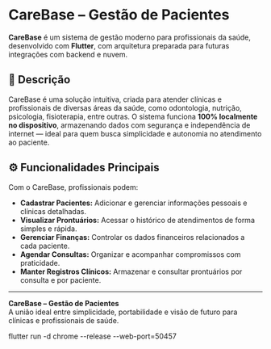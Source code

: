 # CareBase – Gestão de Pacientes

**CareBase** é um sistema de gestão moderno para profissionais da saúde, desenvolvido com **Flutter**, com arquitetura preparada para futuras integrações com backend e nuvem.

## 🧩 Descrição

CareBase é uma solução intuitiva, criada para atender clínicas e profissionais de diversas áreas da saúde, como odontologia, nutrição, psicologia, fisioterapia, entre outras. O sistema funciona **100% localmente no dispositivo**, armazenando dados com segurança e independência de internet — ideal para quem busca simplicidade e autonomia no atendimento ao paciente.

## ⚙️ Funcionalidades Principais

Com o CareBase, profissionais podem:

- **Cadastrar Pacientes:** Adicionar e gerenciar informações pessoais e clínicas detalhadas.
- **Visualizar Prontuários:** Acessar o histórico de atendimentos de forma simples e rápida.
- **Gerenciar Finanças:** Controlar os dados financeiros relacionados a cada paciente.
- **Agendar Consultas:** Organizar e acompanhar compromissos com praticidade.
- **Manter Registros Clínicos:** Armazenar e consultar prontuários por consulta e por paciente.

---

**CareBase – Gestão de Pacientes**  
A união ideal entre simplicidade, portabilidade e visão de futuro para clínicas e profissionais de saúde.


flutter run -d chrome --release --web-port=50457
